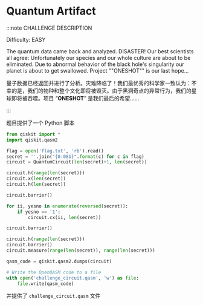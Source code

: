 # Quantum Artifact

:::note CHALLENGE DESCRIPTION

Difficulty: EASY

The quantum data came back and analyzed. DISASTER! Our best scientists all agree: Unfortunately our species and our whole culture are about to be eliminated. Due to abnormal behavior of the black hole's singularity our planet is about to get swallowed. Project ""ONESHOT"" is our last hope...

量子数据已经返回并进行了分析。灾难降临了！我们最优秀的科学家一致认为：不幸的是，我们的物种和整个文化即将被毁灭。由于黑洞奇点的异常行为，我们的星球即将被吞噬。项目 “**ONESHOT**” 是我们最后的希望……

:::

题目提供了一个 Python 脚本

```python title="circuit.py"
from qiskit import *
import qiskit.qasm2

flag = open('flag.txt', 'rb').read()
secret = ''.join("{0:08b}".format(c) for c in flag)
circuit = QuantumCircuit(len(secret)+1, len(secret))

circuit.h(range(len(secret)))
circuit.x(len(secret))
circuit.h(len(secret))

circuit.barrier()

for ii, yesno in enumerate(reversed(secret)): 
    if yesno == '1':
        circuit.cx(ii, len(secret))

circuit.barrier()

circuit.h(range(len(secret)))
circuit.barrier()
circuit.measure(range(len(secret)), range(len(secret)))

qasm_code = qiskit.qasm2.dumps(circuit)

# Write the OpenQASM code to a file
with open('challenge_circuit.qasm', 'w') as file:
    file.write(qasm_code)
```

并提供了 `challenge_circuit.qasm` 文件

